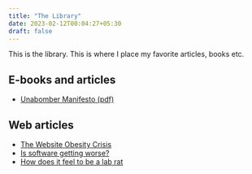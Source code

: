```yaml
---
title: "The Library"
date: 2023-02-12T00:04:27+05:30
draft: false
---
```


This is the library. This is where I place my favorite articles, books etc.

## E-books and articles

* [Unabomber Manifesto (pdf)](/res/industrial-society-and-future.pdf)

## Web articles

* [The Website Obesity Crisis](https://idlewords.com/talks/website_obesity.htm)
* [Is software getting worse?](https://stackoverflow.blog/2023/01/30/is-software-getting-worse/)
* [How does it feel to be a lab rat](https://blog.ari-web.xyz/b/how-does-it-feel-to-be-a-lab-rat/)
